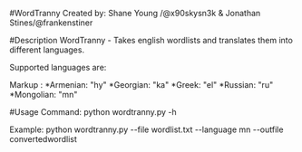 #WordTranny
Created by: Shane Young /@x90skysn3k & Jonathan Stines/@frankenstiner

#Description
WordTranny - Takes english wordlists and translates them into different languages.

Supported languages are:

Markup : *Armenian: "hy" 
         *Georgian: "ka"
         *Greek: "el"
         *Russian: "ru"
         *Mongolian: "mn"

#Usage
Command: python wordtranny.py -h

Example: python wordtranny.py --file wordlist.txt --language mn --outfile convertedwordlist


